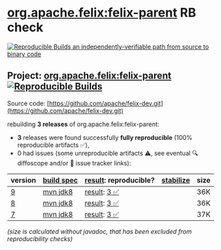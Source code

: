 [org.apache.felix:felix-parent](https://central.sonatype.com/artifact/org.apache.felix/felix-parent/versions) RB check
=======

[![Reproducible Builds](https://reproducible-builds.org/images/logos/rb.svg) an independently-verifiable path from source to binary code](https://reproducible-builds.org/)

## Project: [org.apache.felix:felix-parent](https://central.sonatype.com/artifact/org.apache.felix/felix-parent/versions) [![Reproducible Builds](https://img.shields.io/endpoint?url=https://raw.githubusercontent.com/jvm-repo-rebuild/reproducible-central/master/content/org/apache/felix/pom/badge.json)](https://github.com/jvm-repo-rebuild/reproducible-central/blob/master/content/org/apache/felix/pom/README.md)

Source code: [https://github.com/apache/felix-dev.git](https://github.com/apache/felix-dev.git)

rebuilding **3 releases** of org.apache.felix:felix-parent:
- **3** releases were found successfully **fully reproducible** (100% reproducible artifacts :white_check_mark:),
- 0 had issues (some unreproducible artifacts :warning:, see eventual :mag: diffoscope and/or :memo: issue tracker links):

| version | [build spec](/BUILDSPEC.md) | [result](https://reproducible-builds.org/docs/jvm/): reproducible? | [stabilize](https://github.com/google/oss-rebuild/blob/main/cmd/stabilize/README.md) | size |
| -- | --------- | ------ | ------ | -- |
| [9](https://central.sonatype.com/artifact/org.apache.felix/felix-parent/9/pom) | [mvn jdk8](felix-parent-9.buildspec) | [result](felix-parent-9.buildinfo): [3 :white_check_mark: ](felix-parent-9.buildcompare) | | 36K |
| [8](https://central.sonatype.com/artifact/org.apache.felix/felix-parent/8/pom) | [mvn jdk8](felix-parent-8.buildspec) | [result](felix-parent-8.buildinfo): [3 :white_check_mark: ](felix-parent-8.buildcompare) | | 36K |
| [7](https://central.sonatype.com/artifact/org.apache.felix/felix-parent/7/pom) | [mvn jdk8](felix-parent-7.buildspec) | [result](felix-parent-7.buildinfo): [3 :white_check_mark: ](felix-parent-7.buildcompare) | | 37K |

<i>(size is calculated without javadoc, that has been excluded from reproducibility checks)</i>
